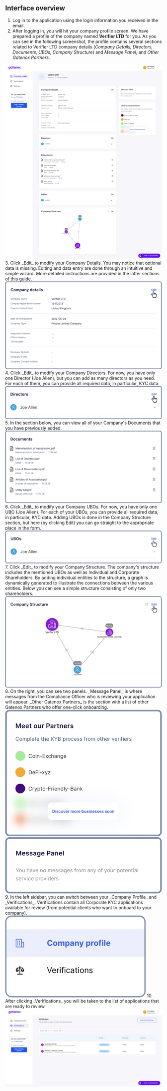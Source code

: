 ## Interface overview
1. Log in to the application using the login information you received in the email.
2. After logging in, you will hit your company profile screen. We have prepared a profile of the company named **Verifier LTD** for you. As you can see in the following screenshot, the profile contains several sections related to Verifier LTD company details (_Company Details, Directors, Documents, UBOs, Company Structure_) and _Message Panel_, and _Other Gatenox Partners_.
<img src="./Images/profile.png">
3. Click _Edit_ to modify your Company Details. You may notice that optional data is missing. Editing and data entry are done through an intuitive and simple wizard. More detailed instructions are provided in the latter sections of this guide.
<img src="./Images/company_detials.png">
4. Click _Edit_ to modify your Company Directors.  For now, you have only one Director (Joe Allen), but you can add as many directors as you need. For each of them, you can provide all required data, in particular, KYC data. 
<img src="./Images/directors.png">
5. In the section below, you can view all of your Company's Documents that you have previously added.
<img src="./Images/documents.png">
6. Click _Edit_ to modify your Company UBOs.  For now, you have only one UBO (Joe Allen). For each of your UBOs, you can provide all required data, in particular, KYC data. Adding UBOs is done in the Company Structure section, but here (by clicking Edit) you can go straight to the appropriate place in the form.
<img src="./Images/UBOs.png">
7. Click _Edit_ to modify your Company Structure. The company's structure includes the mentioned UBOs as well as Individual and Corporate Shareholders.
By adding individual entities to the structure, a graph is dynamically generated to illustrate the connections between the various entities. Below you can see a simple structure consisting of only two shareholders.
<img src="./Images/company_structure.png">
8. On the right, you can see two panels. _Message Panel_ is where messages from the Compliance Officer who is reviewing your application will appear.
_Other Gatenox Partners_ is the section with a list of other Gatenox Partners who offer one-click onboarding.
<img src="./Images/meet_our_partners.png">
<img src="./Images/message_panel.png">
9. In the left sidebar, you can switch between your _Company Profile_ and _Verifications_. Verifications contain all Corporate KYC applications available for review (from potential clients who want to onboard to your company).
<img src="./Images/menu.png">
10. After clicking _Verifications_ you will be taken to the list of applications that are ready to review.
<img src="./Images/verifications.png">
